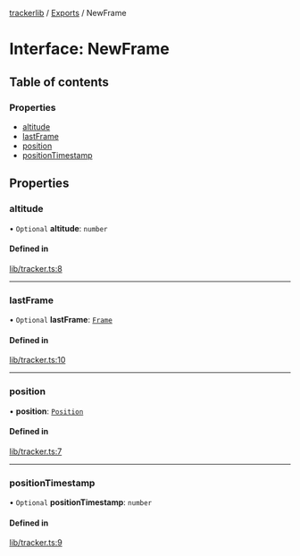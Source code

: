 [trackerlib](../README.md) / [Exports](../modules.md) / NewFrame

# Interface: NewFrame

## Table of contents

### Properties

- [altitude](NewFrame.md#altitude)
- [lastFrame](NewFrame.md#lastframe)
- [position](NewFrame.md#position)
- [positionTimestamp](NewFrame.md#positiontimestamp)

## Properties

### altitude

• `Optional` **altitude**: `number`

#### Defined in

[lib/tracker.ts:8](https://github.com/florisporro/trackerlib/blob/326f9fc/src/lib/tracker.ts#L8)

___

### lastFrame

• `Optional` **lastFrame**: [`Frame`](../classes/Frame.md)

#### Defined in

[lib/tracker.ts:10](https://github.com/florisporro/trackerlib/blob/326f9fc/src/lib/tracker.ts#L10)

___

### position

• **position**: [`Position`](../classes/Position.md)

#### Defined in

[lib/tracker.ts:7](https://github.com/florisporro/trackerlib/blob/326f9fc/src/lib/tracker.ts#L7)

___

### positionTimestamp

• `Optional` **positionTimestamp**: `number`

#### Defined in

[lib/tracker.ts:9](https://github.com/florisporro/trackerlib/blob/326f9fc/src/lib/tracker.ts#L9)
